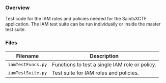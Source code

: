 ### Overview

Test code for the IAM roles and policies needed for the SaintsXCTF application.  The IAM test suite can be run 
individually or inside the master test suite.

### Files

| Filename               | Description                                                                                  |
|------------------------|----------------------------------------------------------------------------------------------|
| `iamTestFuncs.py`      | Functions to test a single IAM role or policy.                                               |
| `iamTestSuite.py`      | Test suite for IAM roles and policies.                                                       |
